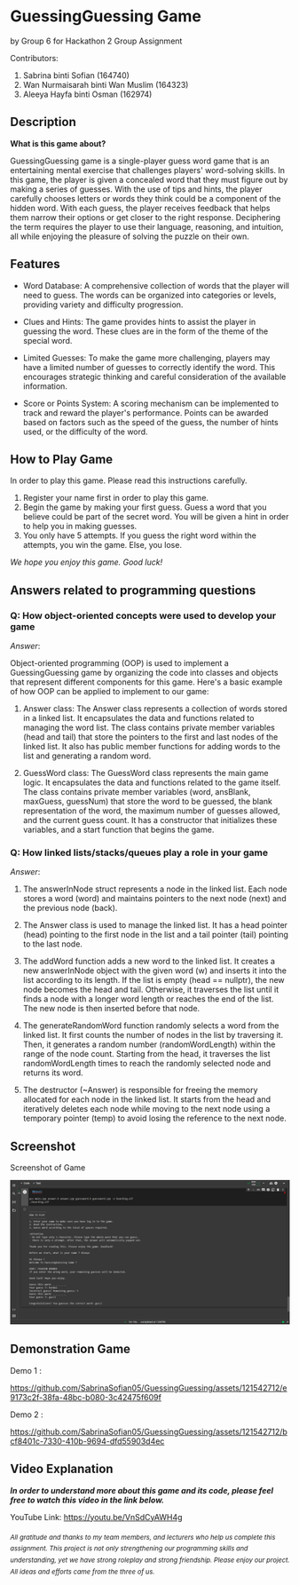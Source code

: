 # GuessingGuessing Game
by Group 6 for Hackathon 2 Group Assignment

Contributors: 
1. Sabrina binti Sofian (164740) 
2. Wan Nurmaisarah binti Wan Muslim (164323) 
3. Aleeya Hayfa binti Osman (162974)

## Description
**What is this game about?**

GuessingGuessing game is a single-player guess word game that is an entertaining mental exercise that challenges players' word-solving skills. In this game, the player is given a concealed word that they must figure out by making a series of guesses. With the use of tips and hints, the player carefully chooses letters or words they think could be a component of the hidden word. With each guess, the player receives feedback that helps them narrow their options or get closer to the right response. Deciphering the term requires the player to use their language, reasoning, and intuition, all while enjoying the pleasure of solving the puzzle on their own.

## Features

- Word Database: A comprehensive collection of words that the player will need to guess. The words can be organized into categories or levels, providing variety and difficulty progression.

- Clues and Hints: The game provides hints to assist the player in guessing the word. These clues are in the form of the theme of the special word.

- Limited Guesses: To make the game more challenging, players may have a limited number of guesses to correctly identify the word. This encourages strategic thinking and careful consideration of the available information.

- Score or Points System: A scoring mechanism can be implemented to track and reward the player's performance. Points can be awarded based on factors such as the speed of the guess, the number of hints used, or the difficulty of the word.

## How to Play Game

In order to play this game. Please read this instructions carefully. 
1. Register your name first in order to play this game.
2. Begin the game by making your first guess. Guess a word that you believe could be part of the secret word. You will be given a hint in order to help you in making guesses.
3. You only have 5 attempts. If you guess the right word within the attempts, you win the game. Else, you lose.

_We hope you enjoy this game. Good luck!_

## Answers related to programming questions

### Q: How object-oriented concepts were used to develop your game
_Answer_:

Object-oriented programming (OOP) is used to implement a GuessingGuessing game by organizing the code into classes and objects that represent different components for this game. Here's a basic example of how OOP can be applied to implement to our game:

1. Answer class: The Answer class represents a collection of words stored in a linked list. It encapsulates the data and functions related to managing the word list. The class contains private member variables (head and tail) that store the pointers to the first and last nodes of the linked list. It also has public member functions for adding words to the list and generating a random word.

2. GuessWord class: The GuessWord class represents the main game logic. It encapsulates the data and functions related to the game itself. The class contains private member variables (word, ansBlank, maxGuess, guessNum) that store the word to be guessed, the blank representation of the word, the maximum number of guesses allowed, and the current guess count. It has a constructor that initializes these variables, and a start function that begins the game.

### Q: How linked lists/stacks/queues play a role in your game
_Answer_:

1. The answerInNode struct represents a node in the linked list. Each node stores a word (word) and maintains pointers to the next node (next) and the previous node (back).

2. The Answer class is used to manage the linked list. It has a head pointer (head) pointing to the first node in the list and a tail pointer (tail) pointing to the last node.

3. The addWord function adds a new word to the linked list. It creates a new answerInNode object with the given word (w) and inserts it into the list according to its length. If the list is empty (head == nullptr), the new node becomes the head and tail. Otherwise, it traverses the list until it finds a node with a longer word length or reaches the end of the list. The new node is then inserted before that node.

4. The generateRandomWord function randomly selects a word from the linked list. It first counts the number of nodes in the list by traversing it. Then, it generates a random number (randomWordLength) within the range of the node count. Starting from the head, it traverses the list randomWordLength times to reach the randomly selected node and returns its word.

5. The destructor (~Answer) is responsible for freeing the memory allocated for each node in the linked list. It starts from the head and iteratively deletes each node while moving to the next node using a temporary pointer (temp) to avoid losing the reference to the next node.

## Screenshot
Screenshot of Game

![Screenshot of Game.](https://github.com/SabrinaSofian05/GuessingGuessing/blob/main/Screenshot%20of%20Game.png?raw=true)

## Demonstration Game

Demo 1 : 

https://github.com/SabrinaSofian05/GuessingGuessing/assets/121542712/e9173c2f-38fa-48bc-b080-3c42475f609f





Demo 2 :

https://github.com/SabrinaSofian05/GuessingGuessing/assets/121542712/bcf8401c-7330-410b-9694-dfd55903d4ec

## Video Explanation
***In order to understand more about this game and its code, please feel free to watch this video in the link below.***

YouTube Link: https://youtu.be/VnSdCyAWH4g

<sub>_All gratitude and thanks to my team members, and lecturers who help us complete this assignment. This project is not only strengthening our programming skills and understanding, yet we have strong roleplay and strong friendship. Please enjoy our project. All ideas and efforts came from the three of us._</sub>

